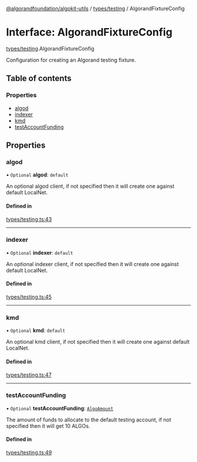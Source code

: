 [@algorandfoundation/algokit-utils](../README.md) / [types/testing](../modules/types_testing.md) / AlgorandFixtureConfig

# Interface: AlgorandFixtureConfig

[types/testing](../modules/types_testing.md).AlgorandFixtureConfig

Configuration for creating an Algorand testing fixture.

## Table of contents

### Properties

- [algod](types_testing.AlgorandFixtureConfig.md#algod)
- [indexer](types_testing.AlgorandFixtureConfig.md#indexer)
- [kmd](types_testing.AlgorandFixtureConfig.md#kmd)
- [testAccountFunding](types_testing.AlgorandFixtureConfig.md#testaccountfunding)

## Properties

### algod

• `Optional` **algod**: `default`

An optional algod client, if not specified then it will create one against default LocalNet.

#### Defined in

[types/testing.ts:43](https://github.com/algorandfoundation/algokit-utils-ts/blob/main/src/types/testing.ts#L43)

___

### indexer

• `Optional` **indexer**: `default`

An optional indexer client, if not specified then it will create one against default LocalNet.

#### Defined in

[types/testing.ts:45](https://github.com/algorandfoundation/algokit-utils-ts/blob/main/src/types/testing.ts#L45)

___

### kmd

• `Optional` **kmd**: `default`

An optional kmd client, if not specified then it will create one against default LocalNet.

#### Defined in

[types/testing.ts:47](https://github.com/algorandfoundation/algokit-utils-ts/blob/main/src/types/testing.ts#L47)

___

### testAccountFunding

• `Optional` **testAccountFunding**: [`AlgoAmount`](../classes/types_amount.AlgoAmount.md)

The amount of funds to allocate to the default testing account, if not specified then it will get 10 ALGOs.

#### Defined in

[types/testing.ts:49](https://github.com/algorandfoundation/algokit-utils-ts/blob/main/src/types/testing.ts#L49)

